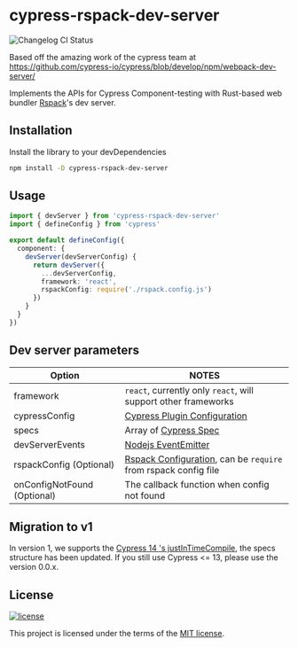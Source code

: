 # cypress-rspack-dev-server

![Changelog CI Status](https://github.com/th3fallen/cypress-rspack-dev-server/workflows/Changelog%20CI/badge.svg)

Based off the amazing work of the cypress team at https://github.com/cypress-io/cypress/blob/develop/npm/webpack-dev-server/

Implements the APIs for Cypress Component-testing with Rust-based web bundler [Rspack](https://www.rspack.dev/)'s dev server.

## Installation

Install the library to your devDependencies

```bash
npm install -D cypress-rspack-dev-server
```

## Usage

```ts
import { devServer } from 'cypress-rspack-dev-server'
import { defineConfig } from 'cypress'

export default defineConfig({
  component: {
    devServer(devServerConfig) {
      return devServer({
        ...devServerConfig,
        framework: 'react',
        rspackConfig: require('./rspack.config.js')
      })
    }
  }
})
```

## Dev server parameters

| Option                      | NOTES                                                                                                                                                                                                     |
| --------------------------- | --------------------------------------------------------------------------------------------------------------------------------------------------------------------------------------------------------- |
| framework                   | `react`, currently only `react`, will support other frameworks                                                                                                                                            |
| cypressConfig               | [Cypress Plugin Configuration](https://github.com/cypress-io/cypress/blob/6766a146dbcad98da2777d4005bc182c9d0475b8/cli/types/cypress.d.ts#L3539)                                                          |
| specs                       | Array of [Cypress Spec](https://github.com/cypress-io/cypress/blob/6766a146dbcad98da2777d4005bc182c9d0475b8/cli/types/cypress.d.ts#L292C19-L292C19)                                                       |
| devServerEvents             | [Nodejs EventEmitter](https://nodejs.org/en/learn/asynchronous-work/the-nodejs-event-emitter)                                                                                                             |
| rspackConfig (Optional)     | [Rspack Configuration](https://github.com/web-infra-dev/rspack/blob/12dbc8659f9e9bd16b4bba7ee6135e63364f3975/packages/rspack/src/config/zod.ts#L1180C3-L1180C3), can be `require` from rspack config file |
| onConfigNotFound (Optional) | The callback function when config not found                                                                                                                                                               |

## Migration to v1

In version 1, we supports the [Cypress 14 's justInTimeCompile](https://docs.cypress.io/app/references/changelog#14-0-0), the specs structure has been updated.
If you still use Cypress <= 13, please use the version 0.0.x.

## License

[![license](https://img.shields.io/badge/license-MIT-green.svg)](https://github.com/cypress-io/cypress/blob/develop/LICENSE)

This project is licensed under the terms of the [MIT license](/LICENSE).

